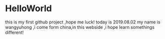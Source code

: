 # HelloWorld
this is my first github project ,hope me luck!
today is 2019.08.02
my name is wangyuhong ,i come form china,in this webside ,i hope learn somethings different!
